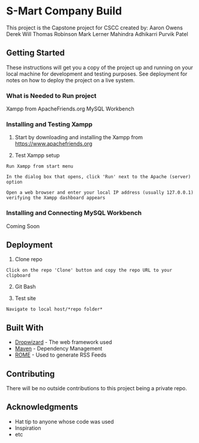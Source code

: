 # S-Mart Company Build
This project is the Capstone project for CSCC created by:
Aaron Owens
Derek Will
Thomas Robinson
Mark Lerner
Mahindra Adhikarri
Purvik Patel

## Getting Started

These instructions will get you a copy of the project up and running on your local machine for development and testing purposes. See deployment for notes on how to deploy the project on a live system.

### What is Needed to Run project

Xampp from ApacheFriends.org
MySQL Workbench

### Installing and Testing Xampp

1. Start by downloading and installing the Xampp from https://www.apachefriends.org

2. Test Xampp setup

```
Run Xampp from start menu

In the dialog box that opens, click 'Run' next to the Apache (server) option

Open a web browser and enter your local IP address (usually 127.0.0.1) verifying the Xampp dashboard appears
```

### Installing and Connecting MySQL Workbench

Coming Soon

## Deployment

1. Clone repo

```
Click on the repo 'Clone' button and copy the repo URL to your clipboard
```

2. Git Bash

3. Test site
```
Navigate to local host/*repo folder*
```

## Built With

* [Dropwizard](http://www.dropwizard.io/1.0.2/docs/) - The web framework used
* [Maven](https://maven.apache.org/) - Dependency Management
* [ROME](https://rometools.github.io/rome/) - Used to generate RSS Feeds

## Contributing

There will be no outside contributions to this project being a private repo.

## Acknowledgments

* Hat tip to anyone whose code was used
* Inspiration
* etc
